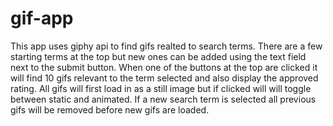# gif-app

This app uses giphy api to find gifs realted to search terms.
There are a few starting terms at the top but new ones can be added using the text field next to the submit button.
When one of the buttons at the top are clicked it will find 10 gifs relevant to the term selected and also display the approved rating.
All gifs will first load in as a still image but if clicked will will toggle between static and animated.
If a new search term is selected all previous gifs will be removed before new gifs are loaded.
